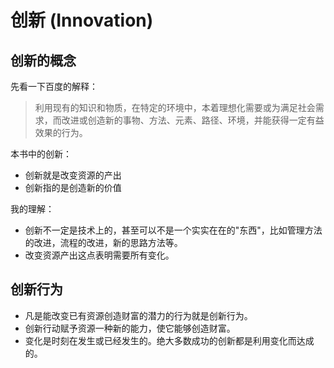 # 创新 (Innovation)

## 创新的概念

先看一下百度的解释：

> 利用现有的知识和物质，在特定的环境中，本着理想化需要或为满足社会需求，而改进或创造新的事物、方法、元素、路径、环境，并能获得一定有益效果的行为。

本书中的创新：

- 创新就是改变资源的产出
- 创新指的是创造新的价值

我的理解：

- 创新不一定是技术上的，甚至可以不是一个实实在在的"东西"，比如管理方法的改进，流程的改进，新的思路方法等。
- 改变资源产出这点表明需要所有变化。 

## 创新行为

- 凡是能改变已有资源创造财富的潜力的行为就是创新行为。
- 创新行动赋予资源一种新的能力，使它能够创造财富。
- 变化是时刻在发生或已经发生的。绝大多数成功的创新都是利用变化而达成的。
